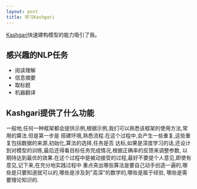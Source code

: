 ```yaml
---
layout: post
title: 学习Kashgari
---
```

[Kashgari](https://github.com/BrikerMan/Kashgari)快速建构模型的能力吸引了我。  

## 感兴趣的NLP任务
- 阅读理解
- 信息摘要
- 取标题
- 机器翻译

## Kashgari提供了什么功能

一般地,任何一种框架都会提供示例,根据示例,我们可以熟悉该框架的使用方法,常用的算法.但是第一步是
搭建环境,熟悉流程.在这个过程中,会产生一些重复,这些重复包括数据的来源,初始化,算法的选择,任务是否
达标,如果是深度学习的话,还设计到对模型的训练,最后还得看目标任务完成情况,根据正确率的反馈来调整参数,
以期待达到最优的效果.在这个过程中是被动接受的过程,最好不要提个人意见,即使有意见,记下来,在充分地实践过程中
重点突出哪些算法是要自己动手创造一遍的,哪些是只要知道就可以的,哪些是涉及到"高深"的数学的,哪些是属于经验,
哪些是需要理论知识的.


